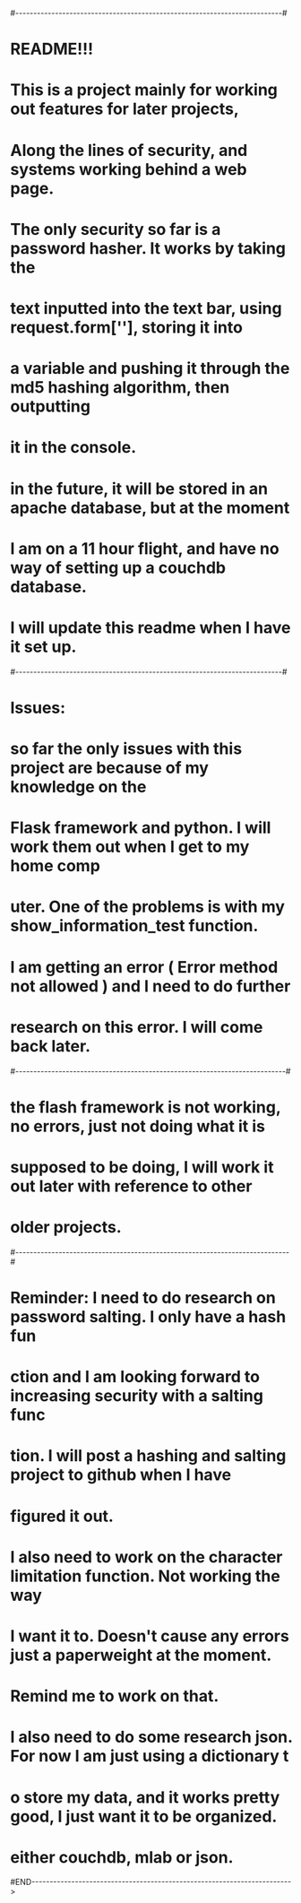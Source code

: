 #--------------------------------------------------------------------------#
#					README!!!


# This is a project mainly for working out features for later projects, 
# Along the lines of security, and systems working behind a web page.

# The only security so far is a password hasher. It works by taking the 
# text inputted into the text bar, using request.form[''], storing it into 
# a variable and pushing it through the md5 hashing algorithm, then outputting
# it in the console. 

# in the future, it will be stored in an apache database, but at the moment 
# I am on a 11 hour flight, and have no way of setting up a couchdb database. 
# I will update this readme when I have it set up.
#--------------------------------------------------------------------------#

#					Issues:

# so far the only issues with this project are because of my knowledge on the
# Flask framework and python. I will work them out when I get to my home comp
# uter. One of the problems is with my show_information_test function. 
# I am getting an error ( Error method not allowed ) and I need to do further
# research on this error. I will come back later.

#---------------------------------------------------------------------------#

# the flash framework is not working, no errors, just not doing what it is 
# supposed to be doing, I will work it out later with reference to other 
# older projects.

#----------------------------------------------------------------------------#

# Reminder: I need to do research on password salting. I only have a hash fun
# ction and I am looking forward to increasing security with a salting func
# tion. I will post a hashing and salting project to github when I have 
# figured it out. 

# I also need to work on the character limitation function. Not working the way
# I want it to. Doesn't cause any errors just a paperweight at the moment.
# Remind me to work on that. 

# I also need to do some research json. For now I am just using a dictionary t
# o store my data, and it works pretty good, I just want it to be organized.
# either couchdb, mlab or json. 

#END------------------------------------------------------------------------>
